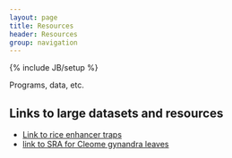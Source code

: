 ```yaml
---
layout: page
title: Resources
header: Resources
group: navigation
---
```

{% include JB/setup %}

Programs, data, etc.

## Links to large datasets and resources


- [Link to rice enhancer traps](http://www.plantsci.cam.ac.uk/research/hibberd/rice.html)
- [link to SRA for Cleome gynandra leaves](http://0-www.ncbi.nlm.nih.gov.elis.tmu.edu.tw/geo/query/acc.cgi?acc=GSE30605)
